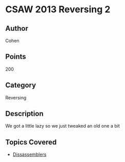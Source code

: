 # CSAW 2013 Reversing 2
## Author
Cohen
## Points
200
## Category
Reversing
## Description
We got a little lazy so we just tweaked an old one a bit
## Topics Covered

- [Dissassemblers](/reverse-engineering/what-are-disassemblers/)
